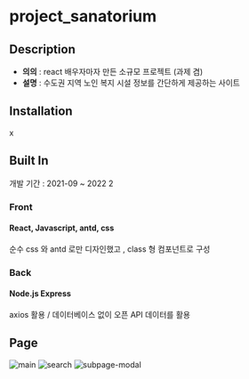 # project_sanatorium

## Description

- **의의** : react 배우자마자 만든 소규모 프로젝트 (과제 겸)
- **설명** : 수도권 지역 노인 복지 시설 정보를 간단하게 제공하는 사이트

## Installation

x

## Built In

개발 기간 : 2021-09 ~ 2022 2

### Front

#### React, Javascript, antd, css

순수 css 와 antd 로만 디자인했고 , class 형 컴포넌트로 구성

### Back

#### Node.js Express

axios 활용 / 데이터베이스 없이 오픈 API 데이터를 활용

## Page

![main](https://github.com/spare8433/project_sanatorium/assets/80731330/6ae2047b-66f6-4756-a17e-32251a625372) ![search](https://github.com/spare8433/project_sanatorium/assets/80731330/7c7a5bbc-4f2b-4b32-8678-14bb53cf47ac) ![subpage-modal](https://github.com/spare8433/project_sanatorium/assets/80731330/e41d5e4a-0dfd-4275-bc40-9ccc87dd5cb4)
